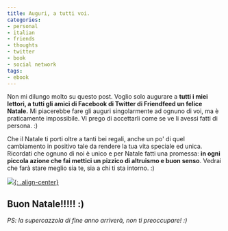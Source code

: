 ```yaml
---
title: Auguri, a tutti voi.
categories:
- personal
- italian
- friends
- thoughts
- twitter
- book
- social network
tags:
- ebook
---
```

Non mi dilungo molto su questo post. Voglio solo augurare a **tutti i miei
lettori, a tutti gli amici di Facebook di Twitter di Friendfeed un felice
Natale.** Mi piacerebbe fare gli auguri singolarmente ad ognuno di voi, ma è
praticamente impossibile. Vi prego di accettarli come se ve li avessi fatti di
persona. :)

Che il Natale ti porti oltre a tanti bei regali, anche un po' di quel
cambiamento in positivo tale da rendere la tua vita speciale ed unica.
Ricordati che ognuno di noi è unico e per Natale fatti una promessa: **in ogni
piccola azione che fai mettici un pizzico di altruismo e buon senso**. Vedrai
che farà stare meglio sia te, sia a chi ti sta intorno. :)

[![]({{site.url}}/images/diegor_natale.png){: .align-center}]({{site.url}}/images/diegor_natale.png)

## **Buon Natale!!!!! :)**

_PS: la supercazzola di fine anno arriverà, non ti preoccupare! :)_

